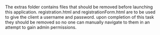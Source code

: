 The extras folder contains files that should be removed before launching this
application. registration.html and registrationForm.html are to be used to give
the client a username and password. upon completion of this task they should be
removed so no one can manually navigate to them in an attempt to gain admin
permissions.
